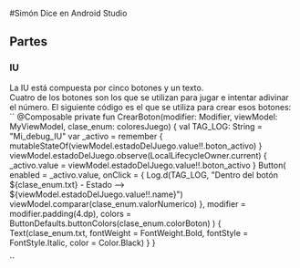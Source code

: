 #Simón Dice en Android Studio

## Partes

### IU
La IU está compuesta por cinco botones y un texto.   
Cuatro de los botones son los que se utilizan para jugar e intentar adivinar el número. El siguiente código es el que se utiliza para crear esos botones:   
``
@Composable
private fun CrearBoton(modifier: Modifier, viewModel: MyViewModel, clase_enum: coloresJuego) {
    val TAG_LOG: String = "Mi_debug_IU"
    var _activo = remember { mutableStateOf(viewModel.estadoDelJuego.value!!.boton_activo) }
    viewModel.estadoDelJuego.observe(LocalLifecycleOwner.current) {
        _activo.value = viewModel.estadoDelJuego.value!!.boton_activo
    }
    Button(
        enabled = _activo.value,
        onClick = {
            Log.d(TAG_LOG, "Dentro del botón ${clase_enum.txt} - Estado --> ${viewModel.estadoDelJuego.value!!.name}")
            viewModel.comparar(clase_enum.valorNumerico)
        },
        modifier = modifier.padding(4.dp),
        colors = ButtonDefaults.buttonColors(clase_enum.colorBoton)
    ) {
        Text(clase_enum.txt, fontWeight = FontWeight.Bold, fontStyle = FontStyle.Italic, color = Color.Black)
    }
}

``
